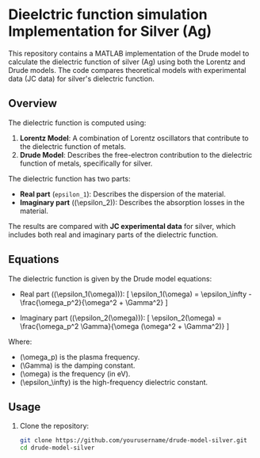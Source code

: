 # Dieelctric function simulation Implementation for Silver (Ag)

This repository contains a MATLAB implementation of the Drude model to calculate the dielectric function of silver (Ag) using both the Lorentz and Drude models. The code compares theoretical models with experimental data (JC data) for silver's dielectric function.

## Overview

The dielectric function is computed using:
1. **Lorentz Model**: A combination of Lorentz oscillators that contribute to the dielectric function of metals.
2. **Drude Model**: Describes the free-electron contribution to the dielectric function of metals, specifically for silver.

The dielectric function has two parts:
- **Real part** (`epsilon_1`): Describes the dispersion of the material.
- **Imaginary part** (\(\epsilon_2\)): Describes the absorption losses in the material.

The results are compared with **JC experimental data** for silver, which includes both real and imaginary parts of the dielectric function.

## Equations

The dielectric function is given by the Drude model equations:

- Real part (\(\epsilon_1(\omega)\)):
  \[
  \epsilon_1(\omega) = \epsilon_\infty - \frac{\omega_p^2}{\omega^2 + \Gamma^2}
  \]
  
- Imaginary part (\(\epsilon_2(\omega)\)):
  \[
  \epsilon_2(\omega) = \frac{\omega_p^2 \Gamma}{\omega (\omega^2 + \Gamma^2)}
  \]

Where:
- \(\omega_p\) is the plasma frequency.
- \(\Gamma\) is the damping constant.
- \(\omega\) is the frequency (in eV).
- \(\epsilon_\infty\) is the high-frequency dielectric constant.

## Usage

1. Clone the repository:
   ```bash
   git clone https://github.com/yourusername/drude-model-silver.git
   cd drude-model-silver
